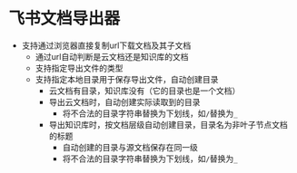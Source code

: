 # 飞书文档导出器

- 支持通过浏览器直接复制url下载文档及其子文档
  - 通过url自动判断是云文档还是知识库的文档
  - 支持指定导出文件的类型
  - 支持指定本地目录用于保存导出文件，自动创建目录
    - 云文档有目录，知识库没有（它的目录也是一个文档）
    - 导出云文档时，自动创建实际读取到的目录
      - 将不合法的目录字符串替换为下划线，如`/`替换为`_`
    - 导出知识库时，按文档层级自动创建目录，目录名为非叶子节点文档的标题
      - 自动创建的目录与源文档保存在同一级
      - 将不合法的目录字符串替换为下划线，如`/`替换为`_`